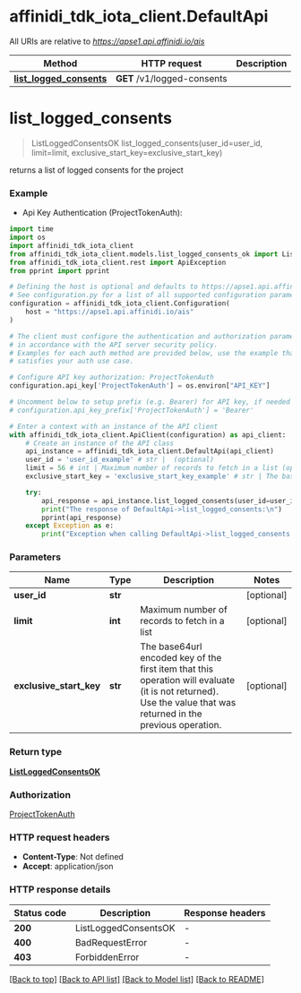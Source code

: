 # affinidi_tdk_iota_client.DefaultApi

All URIs are relative to *https://apse1.api.affinidi.io/ais*

| Method                                                         | HTTP request                | Description |
| -------------------------------------------------------------- | --------------------------- | ----------- |
| [**list_logged_consents**](DefaultApi.md#list_logged_consents) | **GET** /v1/logged-consents |

# **list_logged_consents**

> ListLoggedConsentsOK list_logged_consents(user_id=user_id, limit=limit, exclusive_start_key=exclusive_start_key)

returns a list of logged consents for the project

### Example

- Api Key Authentication (ProjectTokenAuth):

```python
import time
import os
import affinidi_tdk_iota_client
from affinidi_tdk_iota_client.models.list_logged_consents_ok import ListLoggedConsentsOK
from affinidi_tdk_iota_client.rest import ApiException
from pprint import pprint

# Defining the host is optional and defaults to https://apse1.api.affinidi.io/ais
# See configuration.py for a list of all supported configuration parameters.
configuration = affinidi_tdk_iota_client.Configuration(
    host = "https://apse1.api.affinidi.io/ais"
)

# The client must configure the authentication and authorization parameters
# in accordance with the API server security policy.
# Examples for each auth method are provided below, use the example that
# satisfies your auth use case.

# Configure API key authorization: ProjectTokenAuth
configuration.api_key['ProjectTokenAuth'] = os.environ["API_KEY"]

# Uncomment below to setup prefix (e.g. Bearer) for API key, if needed
# configuration.api_key_prefix['ProjectTokenAuth'] = 'Bearer'

# Enter a context with an instance of the API client
with affinidi_tdk_iota_client.ApiClient(configuration) as api_client:
    # Create an instance of the API class
    api_instance = affinidi_tdk_iota_client.DefaultApi(api_client)
    user_id = 'user_id_example' # str |  (optional)
    limit = 56 # int | Maximum number of records to fetch in a list (optional)
    exclusive_start_key = 'exclusive_start_key_example' # str | The base64url encoded key of the first item that this operation will evaluate (it is not returned). Use the value that was returned in the previous operation. (optional)

    try:
        api_response = api_instance.list_logged_consents(user_id=user_id, limit=limit, exclusive_start_key=exclusive_start_key)
        print("The response of DefaultApi->list_logged_consents:\n")
        pprint(api_response)
    except Exception as e:
        print("Exception when calling DefaultApi->list_logged_consents: %s\n" % e)
```

### Parameters

| Name                    | Type    | Description                                                                                                                                                    | Notes      |
| ----------------------- | ------- | -------------------------------------------------------------------------------------------------------------------------------------------------------------- | ---------- |
| **user_id**             | **str** |                                                                                                                                                                | [optional] |
| **limit**               | **int** | Maximum number of records to fetch in a list                                                                                                                   | [optional] |
| **exclusive_start_key** | **str** | The base64url encoded key of the first item that this operation will evaluate (it is not returned). Use the value that was returned in the previous operation. | [optional] |

### Return type

[**ListLoggedConsentsOK**](ListLoggedConsentsOK.md)

### Authorization

[ProjectTokenAuth](../README.md#ProjectTokenAuth)

### HTTP request headers

- **Content-Type**: Not defined
- **Accept**: application/json

### HTTP response details

| Status code | Description          | Response headers |
| ----------- | -------------------- | ---------------- |
| **200**     | ListLoggedConsentsOK | -                |
| **400**     | BadRequestError      | -                |
| **403**     | ForbiddenError       | -                |

[[Back to top]](#) [[Back to API list]](../README.md#documentation-for-api-endpoints) [[Back to Model list]](../README.md#documentation-for-models) [[Back to README]](../README.md)
